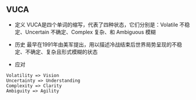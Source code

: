 <!-- 
title: VUCA
from: work
create: 2022-03-30
tags: term,work
-->

## VUCA

- 定义
VUCA是四个单词的缩写，代表了四种状态，它们分别是：Volatile 不稳定、Uncertain 不确定、Complex 复杂、和 Ambiguous 模糊

- 历史
最早在1991年由美军提出，用以描述冷战结束后世界局势呈现的不稳定、不确定、复杂且形式模糊的状态

- 应对
```
Volatility => Vision
Uncertainty => Understanding
Complexity => Clarity
Ambiguity => Agility

```


